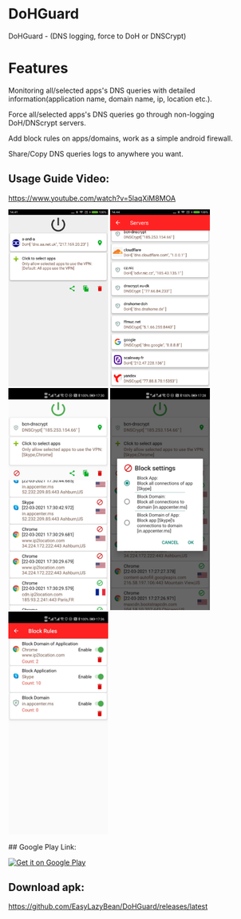 # DoHGuard
DoHGuard - (DNS logging, force to DoH or DNSCrypt)

# Features
Monitoring all/selected apps's DNS queries with detailed information(application name, domain name, ip, location etc.).

Force all/selected apps's DNS queries go through non-logging DoH/DNScrypt servers.

Add block rules on apps/domains, work as a simple android firewall.

Share/Copy DNS queries logs to anywhere you want.

## Usage Guide Video:

https://www.youtube.com/watch?v=5laqXiM8MOA
<p float="left">
        <img alt="Logo" src="https://github.com/EasyLazyBean/DoHGuard/blob/main/1.png" width="200"/>
        <img alt="Logo" src="https://github.com/EasyLazyBean/DoHGuard/blob/main/3.png" width="200"/>
        <img alt="Logo" src="https://github.com/EasyLazyBean/DoHGuard/blob/main/main.jpg" width="200"/>
        <img alt="Logo" src="https://github.com/EasyLazyBean/DoHGuard/blob/main/blocksetting.jpg" width="200"/>
        <img alt="Logo" src="https://github.com/EasyLazyBean/DoHGuard/blob/main/rules.jpg" width="200"/>
</p>
## Google Play Link:

<a href="https://play.google.com/store/apps/details?id=com.lazybean.doh"><img alt="Get it on Google Play" src="https://play.google.com/intl/en_us/badges/images/generic/en-play-badge.png" height=60px /></a>

## Download apk:

https://github.com/EasyLazyBean/DoHGuard/releases/latest
